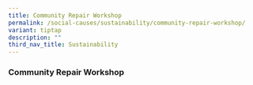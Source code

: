 ```yaml
---
title: Community Repair Workshop
permalink: /social-causes/sustainability/community-repair-workshop/
variant: tiptap
description: ""
third_nav_title: Sustainability
---
```

<h3><strong>Community Repair Workshop</strong></h3><p></p>